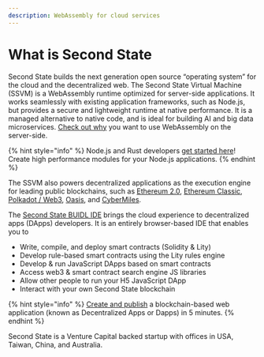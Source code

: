 ```yaml
---
description: WebAssembly for cloud services
---
```


# What is Second State

Second State builds the next generation open source “operating system” for the cloud and the decentralized web. The Second State Virtual Machine \(SSVM\) is a WebAssembly runtime optimized for server-side applications. It works seamlessly with existing application frameworks, such as Node.js, but provides a secure and lightweight runtime at native performance. It is a managed alternative to native code, and is ideal for building AI and big data microservices. [Check out why](serverless-cloud/the-case-for-webassembly-on-the-server-side.md) you want to use WebAssembly on the server-side.

{% hint style="info" %}
Node.js and Rust developers [get started here](beginners-guide-to-webassembly/webassembly-on-the-server-side.md)! Create high performance modules for your Node.js applications.
{% endhint %}

The SSVM also powers decentralized applications as the execution engine for leading public blockchains, such as [Ethereum 2.0](https://blog.secondstate.io/post/20191022-soll-compiler-project/), [Ethereum Classic](https://blog.secondstate.io/post/20190901-etc-partners-with-secondstate/), [Polkadot / Web3](https://blog.secondstate.io/post/20200302-polkadot-en/), [Oasis](https://www.coindesk.com/a16z-leads-45-million-raise-for-blockchain-startup-oasis-labs), and [CyberMiles](https://docs.secondstate.io/buidl-developer-tool/getting-started/develop-for-cybermiles).

The [Second State BUIDL IDE](https://www.secondstate.io/buidl/) brings the cloud experience to decentralized apps \(DApps\) developers. It is an entirely browser-based IDE that enables you to

* Write, compile, and deploy smart contracts \(Solidity & Lity\)
* Develop rule-based smart contracts using the Lity rules engine
* Develop & run JavaScript DApps based on smart contracts
* Access web3 & smart contract search engine JS libraries
* Allow other people to run your H5 JavaScript DApp
* Interact with your own Second State blockchain

{% hint style="info" %}
[Create and publish](buidl-developer-tool/getting-started/) a blockchain-based web application \(known as Decentralized Apps or Dapps\) in 5 minutes.
{% endhint %}

Second State is a Venture Capital backed startup with offices in USA, Taiwan, China, and Australia.

